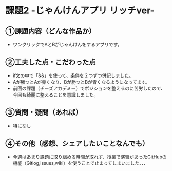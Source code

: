 # 課題2 -じゃんけんアプリ リッチver-

## ①課題内容（どんな作品か）
- ワンクリックでAとBがじゃんけんをするアプリです。

## ②工夫した点・こだわった点
- if文の中で「&&」を使って、条件を２つずつ併記しました。
- Aが勝つとAが赤くなり、Bが勝つとBが青くなるようになってます。
- 前回の課題（チーズアカデミー）でポジションを整えるのに苦労したので、今回も綺麗に整えることを意識しました。

## ③質問・疑問（あれば）
- 特になし

## ④その他（感想、シェアしたいことなんでも）
- 今週はあまり課題に取り組める時間が取れず、授業で演習があったGitHubの機能（Gitlog,issues,wiki）を使うことで止まってしまいました、、、
